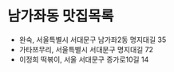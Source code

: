 # 남가좌동 맛집목록
* 완숙, 서울특별시 서대문구 남가좌2동 명지대길 35
* 가타쯔무리, 서울특별시 서대문구 명지대길 72
* 이정희 떡볶이, 서울 서대문구 증가로10길 14
